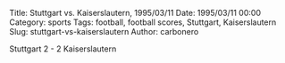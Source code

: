 Title: Stuttgart vs. Kaiserslautern, 1995/03/11
Date: 1995/03/11 00:00
Category: sports
Tags: football, football scores, Stuttgart, Kaiserslautern
Slug: stuttgart-vs-kaiserslautern
Author: carbonero


Stuttgart 2 - 2 Kaiserslautern
